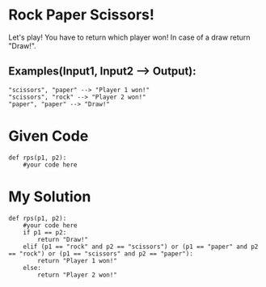 # Rock Paper Scissors!

Let's play! You have to return which player won! In case of a draw return "Draw!".

## Examples(Input1, Input2 --> Output):

```
"scissors", "paper" --> "Player 1 won!"
"scissors", "rock" --> "Player 2 won!"
"paper", "paper" --> "Draw!"
```

# Given Code

```{python}
def rps(p1, p2):
    #your code here
```

# My Solution

```{python}
def rps(p1, p2):
    #your code here
    if p1 == p2:
        return "Draw!"
    elif (p1 == "rock" and p2 == "scissors") or (p1 == "paper" and p2 == "rock") or (p1 == "scissors" and p2 == "paper"):
        return "Player 1 won!"
    else:
        return "Player 2 won!"
```
